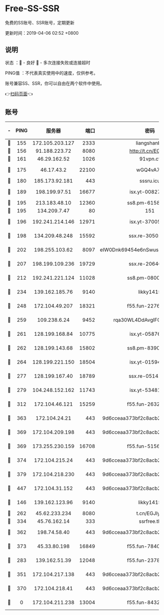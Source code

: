 # Free-SS-SSR

免费的SS账号、SSR账号，定期更新

更新时间：2019-04-06 02:52 +0800

## 说明

状态     ：🙂 - 良好 🙁 - 多次连接失败或连接超时

PING值   ：不代表真实使用中的速度，仅供参考。

账号兼容SS、SSR，你可以自由在两个软件中使用。

👉[扫码页面](https://liesauer.github.io/Free-SS-SSR/)👈

## 账号

|-|PING|服务器|端口|密码|加密方式|区域|
|:----:|:----:|:-----:|-----:|:----:|:----:|:----:|
|🙂|155|172.105.203.127|2333|liangshanbo|chacha20|JP|
|🙂|156|91.188.223.72|8080|http://t.cn/EGJIyrl|rc4-md5|RU|
|🙂|161|46.29.162.52|1026|91vpn.cf|rc4-md5|RU|
|🙂|175|46.17.43.2|22100|wGQ4vA7D|aes-256-gcm|RU|
|🙂|180|185.173.92.181|443|sssru.icu|rc4-md5|RU|
|🙂|189|198.199.97.51|16677|isx.yt-00827286|aes-256-cfb|US|
|🙂|195|213.183.48.10|12360|ss8.pm-61585593|rc4-md5|RU|
|🙂|195|134.209.7.47|80|151|chacha20|US|
|🙂|196|192.241.214.146|12971|isx.yt-37005229|aes-256-cfb|US|
|🙂|198|134.209.48.248|15592|ssx.re-30501157|aes-256-cfb|US|
|🙂|202|198.255.103.62|8097|eIW0Dnk69454e6nSwuspv9DmS201tQ0D|aes-256-cfb|US|
|🙂|207|198.199.109.236|19729|ssx.re-20646999|aes-256-cfb|US|
|🙂|212|192.241.221.124|11028|ss8.pm-08004110|aes-256-cfb|US|
|🙂|234|139.162.185.76|9140|likky1415|aes-256-cfb|DE|
|🙂|248|172.104.49.207|18321|f55.fun-22761918|aes-256-cfb|SG|
|🙂|259|109.238.6.24|9452|rqa30WL4DdAvgIFG6Fs3znzTa|aes-256-cfb|FR|
|🙂|261|128.199.168.84|10775|isx.yt-05876249|aes-256-cfb|SG|
|🙂|262|128.199.143.68|15802|ss8.pm-83903752|aes-256-cfb|SG|
|🙂|264|128.199.221.150|18504|isx.yt-01594022|aes-256-cfb|SG|
|🙂|277|128.199.167.40|18789|ssx.re-05141157|aes-256-cfb|SG|
|🙂|279|104.248.152.162|11743|isx.yt-53481002|aes-256-cfb|SG|
|🙂|312|172.104.46.121|15259|f55.fun-26327483|aes-256-cfb|SG|
|🙂|363|172.104.24.21|443|9d6cceaa373bf2c8acb22e60b6a58be6|aes-256-cfb|US|
|🙂|369|172.104.209.198|443|9d6cceaa373bf2c8acb22e60b6a58be6|aes-256-cfb|US|
|🙂|369|173.255.230.159|16708|f55.fun-51565775|aes-256-cfb|US|
|🙂|374|172.104.215.24|443|9d6cceaa373bf2c8acb22e60b6a58be6|aes-256-cfb|US|
|🙂|379|172.104.218.230|443|9d6cceaa373bf2c8acb22e60b6a58be6|aes-256-cfb|US|
|🙂|447|172.104.31.152|443|9d6cceaa373bf2c8acb22e60b6a58be6|aes-256-cfb|US|
|🙂|146|139.162.123.96|9140|likky1415|aes-256-cfb|JP|
|🙂|262|45.62.233.234|8080|t.cn/EGJIyrl|rc4-md5|CA|
|🙂|334|45.76.162.14|333|ssrfree.tk|rc4|SG|
|🙂|362|198.74.58.40|443|9d6cceaa373bf2c8acb22e60b6a58be6|aes-256-cfb|US|
|🙂|373|45.33.80.198|16849|f55.fun-78403202|aes-256-cfb|US|
|🙁|283|139.162.51.39|12048|f55.fun-23786440|aes-256-cfb|SG|
|🙁|351|172.104.217.138|443|9d6cceaa373bf2c8acb22e60b6a58be6|aes-256-cfb|US|
|🙁|370|172.104.218.41|443|9d6cceaa373bf2c8acb22e60b6a58be6|aes-256-cfb|US|
|🙁|0|172.104.211.238|13004|f55.fun-84327083|aes-256-cfb|US|
